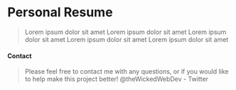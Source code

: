 # Personal Resume

> Lorem ipsum dolor sit amet Lorem ipsum dolor sit amet Lorem ipsum dolor sit amet Lorem ipsum dolor sit amet Lorem ipsum dolor sit amet

#### Contact
> Please feel free to contact me with any questions, or if you would like to help make this project better!
> @theWickedWebDev - Twitter
